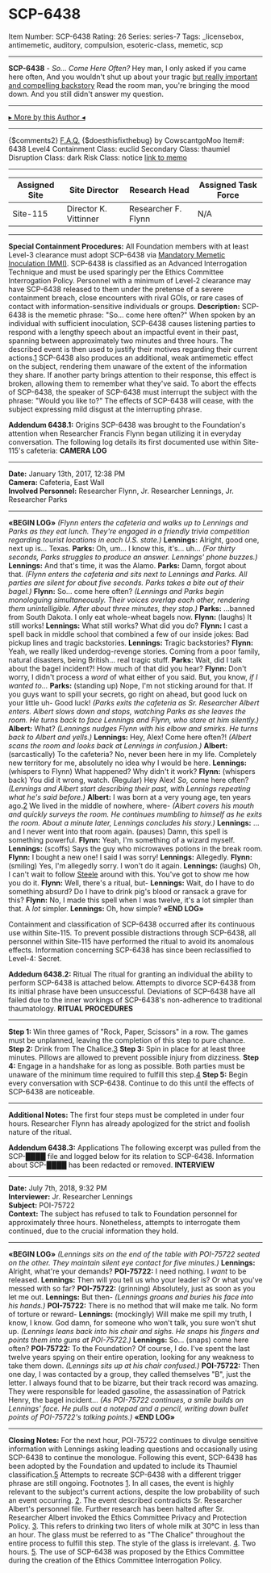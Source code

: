 # SCP-6438
Item Number: SCP-6438
Rating: 26
Series: series-7
Tags: _licensebox, antimemetic, auditory, compulsion, esoteric-class, memetic, scp

---

**SCP-6438** \- _So… Come Here Often?_
Hey man, I only asked if you came here often,
And you wouldn't shut up about your tragic
[but really important and compelling backstory](https://youtu.be/YlYA6h_zCpA?t=141)
Read the room man, you're bringing the mood down.
And you still didn't answer my question.
* * *
[▸ More by this Author ◂](https://scp-wiki.wikidot.com/cowscantgomoo)
* * *
{$comments2}
[F.A.Q.](https://scp-wiki.wikidot.com/component:info-ayers)
{$doesthisfixthebug}
by CowscantgoMoo
Item#: 6438
Level4
Containment Class:
euclid
Secondary Class:
thaumiel
Disruption Class:
dark
Risk Class:
notice
[link to memo](/classification-committee-memo)  

* * *
**Assigned Site** | **Site Director** | **Research Head** | **Assigned Task Force**  
---|---|---|---  
Site-115 | Director K. Vittinner | Researcher F. Flynn | N/A  
  
* * *
**Special Containment Procedures:** All Foundation members with at least Level-3 clearance must adopt SCP-6438 via [Mandatory Memetic Inoculation (MMI)](/scp-7315). SCP-6438 is classified as an Advanced Interrogation Technique and must be used sparingly per the Ethics Committee Interrogation Policy.
Personnel with a minimum of Level-2 clearance may have SCP-6438 released to them under the pretense of a severe containment breach, close encounters with rival GOIs, or rare cases of contact with information-sensitive individuals or groups.
**Description:** SCP-6438 is the memetic phrase: "So… come here often?" When spoken by an individual with sufficient inoculation, SCP-6438 causes listening parties to respond with a lengthy speech about an impactful event in their past, spanning between approximately two minutes and three hours. The described event is then used to justify their motives regarding their current actions.[1](javascript:;)
SCP-6438 also produces an additional, weak antimemetic effect on the subject, rendering them unaware of the extent of the information they share. If another party brings attention to their response, this effect is broken, allowing them to remember what they've said.
To abort the effects of SCP-6438, the speaker of SCP-6438 must interrupt the subject with the phrase: "Would you like to?" The effects of SCP-6438 will cease, with the subject expressing mild disgust at the interrupting phrase.  
  
**Addendum 6438.1:** Origins
SCP-6438 was brought to the Foundation's attention when Researcher Francis Flynn began utilizing it in everyday conversation. The following log details its first documented use within Site-115's cafeteria:
**CAMERA LOG**
* * *
**Date:** January 13th, 2017, 12:38 PM  
**Camera:** Cafeteria, East Wall  
**Involved Personnel:** Researcher Flynn, Jr. Researcher Lennings, Jr. Researcher Parks
* * *
**«BEGIN LOG»**
_(Flynn enters the cafeteria and walks up to Lennings and Parks as they eat lunch. They're engaged in a friendly trivia competition regarding tourist locations in each U.S. state.)_
**Lennings:** Alright, good one, next up is… Texas.
**Parks:** Oh, um… I know this, it's… uh…
_(For thirty seconds, Parks struggles to produce an answer. Lennings' phone buzzes.)_
**Lennings:** And that's time, it was the Alamo.
**Parks:** Damn, forgot about that.
_(Flynn enters the cafeteria and sits next to Lennings and Parks. All parties are silent for about five seconds. Parks takes a bite out of their bagel.)_
**Flynn:** So… come here often?
_(Lennings and Parks begin monologuing simultaneously. Their voices overlap each other, rendering them unintelligible. After about three minutes, they stop.)_
**Parks:** …banned from South Dakota. I only eat whole-wheat bagels now.
**Flynn:** (laughs) It still works!
**Lennings:** What still works? What did you do?
**Flynn:** I cast a spell back in middle school that combined a few of our inside jokes: Bad pickup lines and tragic backstories.
**Lennings:** Tragic backstories?
**Flynn:** Yeah, we really liked underdog-revenge stories. Coming from a poor family, natural disasters, being British… real tragic stuff.
**Parks:** Wait, did I talk about the bagel incident?! How much of that did you hear?
**Flynn:** Don't worry, I didn't process a _word_ of what either of you said. But, you know, _if I wanted to…_
**Parks:** (standing up) Nope, I'm not sticking around for that. If you guys want to spill your secrets, go right on ahead, but good luck on your little uh- Good luck!
_(Parks exits the cafeteria as Sr. Researcher Albert enters. Albert slows down and stops, watching Parks as she leaves the room. He turns back to face Lennings and Flynn, who stare at him silently.)_
**Albert:** What?
_(Lennings nudges Flynn with his elbow and smirks. He turns back to Albert and yells.)_
**Lennings:** Hey, Alex! Come here often?!
_(Albert scans the room and looks back at Lennings in confusion.)_
**Albert:** (sarcastically) To the cafeteria? No, never been here in my life. Completely new territory for me, absolutely no idea why I would be here.
**Lennings:** (whispers to Flynn) What happened? Why didn't it work?
**Flynn:** (whispers back) You did it wrong, watch. (Regular) Hey Alex! _So,_ come here often?
_(Lennings and Albert start describing their past, with Lennings repeating what he's said before.)_
**Albert:** I was born at a very young age, ten years ago.[2](javascript:;) We lived in the middle of nowhere, where-
_(Albert covers his mouth and quickly surveys the room. He continues mumbling to himself as he exits the room. About a minute later, Lennings concludes his story.)_
**Lennings:** …and I never went into that room again. (pauses) Damn, this spell is something powerful.
**Flynn:** Yeah, I'm something of a wizard myself.
**Lennings:** (scoffs) Says the guy who microwaves potions in the break room.
**Flynn:** I bought a new one! I said I was sorry!
**Lennings:** Allegedly.
**Flynn:** (smiling) Yes, I'm allegedly sorry. I won't do it again.
**Lennings:** (laughs) Oh, I can't wait to follow [Steele](/scp-7215) around with this. You've got to show me how you do it.
**Flynn:** Well, there's a ritual, but-
**Lennings:** Wait, do I have to do something absurd? Do I have to drink pig's blood or ransack a grave for this?
**Flynn:** No, I made this spell when I was twelve, it's a lot simpler than that. A _lot_ simpler.
**Lennings:** Oh, how simple?
**«END LOG»**
  
Containment and classification of SCP-6438 occurred after its continuous use within Site-115. To prevent possible distractions through SCP-6438, all personnel within Site-115 have performed the ritual to avoid its anomalous effects. Information concerning SCP-6438 has since been reclassified to Level-4: Secret.  
  
**Addedum 6438.2:** Ritual 
The ritual for granting an individual the ability to perform SCP-6438 is attached below. Attempts to divorce SCP-6438 from its initial phrase have been unsuccessful. Deviations of SCP-6438 have all failed due to the inner workings of SCP-6438's non-adherence to traditional thaumatology.
**RITUAL PROCEDURES**
* * *
**Step 1:** Win three games of "Rock, Paper, Scissors" in a row. The games must be unplanned, leaving the completion of this step to pure chance.
**Step 2:** Drink from The Chalice.[3](javascript:;)
**Step 3:** Spin in place for at least three minutes. Pillows are allowed to prevent possible injury from dizziness.
**Step 4:** Engage in a handshake for as long as possible. Both parties must be unaware of the minimum time required to fulfill this step.[4](javascript:;)
**Step 5:** Begin every conversation with SCP-6438. Continue to do this until the effects of SCP-6438 are noticeable.
* * *
**Additional Notes:** The first four steps must be completed in under four hours. Researcher Flynn has already apologized for the strict and foolish nature of the ritual.
  
  
**Addendum 6438.3:** Applications 
The following excerpt was pulled from the SCP-████ file and logged below for its relation to SCP-6438. Information about SCP-████ has been redacted or removed.
**INTERVIEW**
* * *
**Date:** July 7th, 2018, 9:32 PM  
**Interviewer:** Jr. Researcher Lennings  
**Subject:** POI-75722  
**Context:** The subject has refused to talk to Foundation personnel for approximately three hours. Nonetheless, attempts to interrogate them continued, due to the crucial information they hold.
* * *
**«BEGIN LOG»**
_(Lennings sits on the end of the table with POI-75722 seated on the other. They maintain silent eye contact for five minutes.)_
**Lennings:** Alright, what're your demands?
**POI-75722:** I need nothing. I _want_ to be released.
**Lennings:** Then will you tell us who your leader is? Or what you've messed with so far?
**POI-75722:** (grinning) Absolutely, just as soon as you let me out.
**Lennings:** But then-
_(Lennings groans and buries his face into his hands.)_
**POI-75722:** There is no method that will make me talk. No form of torture or reward-
**Lennings:** (mockingly) Will make me spill my truth, I know, I know. God damn, for someone who won't talk, you sure won't shut up.
_(Lennings leans back into his chair and sighs. He snaps his fingers and points them into guns at POI-75722.)_
**Lennings:** So… (snaps) come here often?
**POI-75722:** To the Foundation? Of course, I do. I've spent the last twelve years spying on their entire operation, looking for any weakness to take them down.
_(Lennings sits up at his chair confused.)_
**POI-75722:** Then one day, I was contacted by a group, they called themselves "B", just the letter. I always found that to be bizarre, but their track record was amazing. They were responsible for leaded gasoline, the assassination of Patrick Henry, the bagel incident…
_(As POI-75722 continues, a smile builds on Lennings' face. He pulls out a notepad and a pencil, writing down bullet points of POI-75722's talking points.)_
**«END LOG»**
* * *
**Closing Notes:** For the next hour, POI-75722 continues to divulge sensitive information with Lennings asking leading questions and occasionally using SCP-6438 to continue the monologue.
Following this event, SCP-6438 has been adopted by the Foundation and updated to include its Thaumiel classification.[5](javascript:;) Attempts to recreate SCP-6438 with a different trigger phrase are still ongoing.
Footnotes
[1](javascript:;). In all cases, the event is highly relevant to the subject's current actions, despite the low probability of such an event occurring.
[2](javascript:;). The event described contradicts Sr. Researcher Albert's personnel file. Further research has been halted after Sr. Researcher Albert invoked the Ethics Committee Privacy and Protection Policy.
[3](javascript:;). This refers to drinking two liters of whole milk at 30°C in less than an hour. The glass must be referred to as "The Chalice" throughout the entire process to fulfill this step. The style of the glass is irrelevant.
[4](javascript:;). Two hours.
[5](javascript:;). The use of SCP-6438 was proposed by the Ethics Committee during the creation of the Ethics Committee Interrogation Policy.